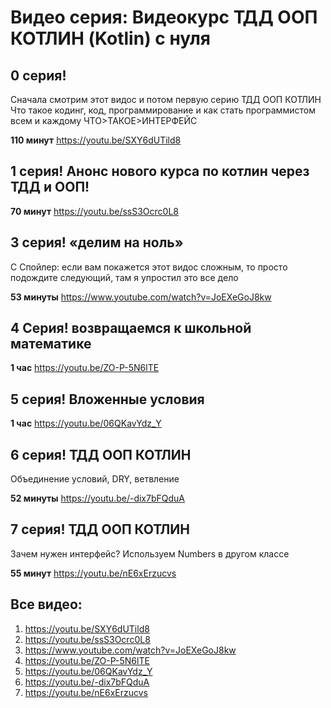# Видео серия: Видеокурс ТДД ООП КОТЛИН (Kotlin) с нуля
## 0 серия!
Сначала смотрим этот видос и потом первую серию ТДД ООП КОТЛИН
Что такое кодинг, код, программирование и как стать программистом всем и каждому
ЧТО>ТАКОЕ>ИНТЕРФЕЙС

**110 минут**
https://youtu.be/SXY6dUTild8

## 1 серия! Анонс нового курса по котлин через ТДД и ООП!

**70 минут**
https://youtu.be/ssS3Ocrc0L8

## 3 серия! «делим на ноль»
C Спойлер: если вам покажется этот видос сложным, то просто подождите следующий, там я упростил это все дело

**53 минуты**
https://www.youtube.com/watch?v=JoEXeGoJ8kw

## 4 Серия! возвращаемся к школьной математике

**1 час**
https://youtu.be/ZO-P-5N6lTE

## 5 серия! Вложенные условия

**1 час**
https://youtu.be/06QKavYdz_Y

## 6 серия! ТДД ООП КОТЛИН
Объединение условий, DRY, ветвление

**52 минуты**
https://youtu.be/-dix7bFQduA

## 7 серия! ТДД ООП КОТЛИН
Зачем нужен интерфейс?
Используем Numbers в другом классе

**55 минут**
https://youtu.be/nE6xErzucvs

## Все видео: 
1. https://youtu.be/SXY6dUTild8
2. https://youtu.be/ssS3Ocrc0L8
3. https://www.youtube.com/watch?v=JoEXeGoJ8kw
4. https://youtu.be/ZO-P-5N6lTE
5. https://youtu.be/06QKavYdz_Y
6. https://youtu.be/-dix7bFQduA
7. https://youtu.be/nE6xErzucvs



